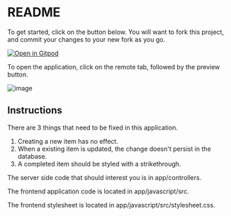 # README

To get started, click on the button below. 
You will want to fork this project, and commit your changes to your new fork as you go.

[![Open in Gitpod](https://gitpod.io/button/open-in-gitpod.svg)](https://gitpod.io/#https://github.com/joshleblanc/todo-app-example)

To open the application, click on the remote tab, followed by the preview button.

![image](https://user-images.githubusercontent.com/1729810/114418985-6909b200-9b89-11eb-8577-6e5562345ab6.png)

## Instructions

There are 3 things that need to be fixed in this application.

1. Creating a new item has no effect.
2. When a existing item is updated, the change doesn't persist in the database.
3. A completed item should be styled with a strikethrough.

The server side code that should interest you is in app/controllers.

The frontend application code is located in app/javascript/src.

The frontend stylesheet is located in app/javascript/src/stylesheet.css.

